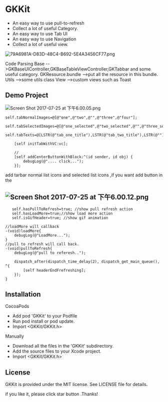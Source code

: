 GKKit
====
- An easy way to use pull-to-refresh
- Collect a lot of useful Category.
- An easy way to use Tab UI 
- An easy way to use Navigation 
- Collect a lot of useful view.

![79A6981A-D83D-48C4-B692-5E4A3456CF77.png](http://upload-images.jianshu.io/upload_images/2155810-0cd9ee94a9f87fc2.png?imageMogr2/auto-orient/strip%7CimageView2/2/w/480)

Code Parsing
Base -->GKBaseUIController,GKBaseTableViewController,GKTabbar and some useful category.
GKResource.bundle -->put all the resource  in this bundle.
Utils -->some utils class
View -->custom views such as Toast


Demo Project
---
![Screen Shot 2017-07-25 at 下午6.00.05.png](http://upload-images.jianshu.io/upload_images/2155810-8d15ed0ec0b5596e.png?imageMogr2/auto-orient/strip%7CimageView2/2/w/480)

```
self.tabNormalImages=@[@"one",@"two",@"",@"three",@"four"];
    self.tabSelectedImages=@[@"one_selected",@"two_selected",@"",@"three_selected",@"four_selected"];
    self.tabTexts=@[LSTR(@"tab_one_title"),LSTR(@"tab_two_title"),LSTR(@""),LSTR(@"tab_three_title"),LSTR(@"tab_four_title")];
    
    [self initTabWithVC:vc];
    
    //
    [self addCenterButtonWithBlock:^(id sender, id obj) {
        debugLog(@".... click...");
    }];
```

add tarbar normal  list icons and selected list icons ,if you want add button in the 

![Screen Shot 2017-07-25 at 下午6.00.12.png](http://upload-images.jianshu.io/upload_images/2155810-ca63021f07d4c909.png?imageMogr2/auto-orient/strip%7CimageView2/2/w/480)
-------


```
   self.hasPullToRefresh=true; //show pull refresh action
   self.hasLoadMore=true;//show load more action
   self.isGifHeader=true; //show gif animation

//loadMore will callback
-(void)loadMore{
    debugLog(@"LoadMore...");
}
//pull to refresh will call back.
-(void)pullToRefresh{
    debugLog(@"pull to referesh..");
    
    dispatch_after(dispatch_time_delay(2), dispatch_get_main_queue(), ^{
        [self headerEndFrefreshing];
    });
}
```

Installation
---



CocoaPods
- Add pod 'GKKit' to your Podfile
- Run pod install or pod update.
- Import <GKKit/GKKit.h>

Manually
- Download all the files in the 'GKKit' subdirectory.
- Add the source files to your Xcode project.
- Import <GKKit/GKKit.h>


License
---
GKKit is provided under the MIT license. See LICENSE file for details.


if you like it, please click star button .Thanks!
